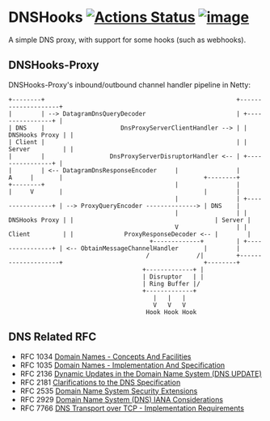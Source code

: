 # DNSHooks [![Actions Status](https://github.com/FantasticMao/dnshooks/workflows/action/badge.svg)](https://github.com/FantasticMao/dnshooks/actions) [![image](https://img.shields.io/badge/license-GPL3.0-green.svg)](https://github.com/FantasticMao/dnshooks/blob/master/LICENSE)

A simple DNS proxy, with support for some hooks (such as webhooks).

## DNSHooks-Proxy

DNSHooks-Proxy's inbound/outbound channel handler pipeline in Netty:

```text
+--------+                                                     +--------------------+
|        | --> DatagramDnsQueryDecoder                         | +----------------+ |
| DNS    |                     DnsProxyServerClientHandler --> | | DNSHooks Proxy | |
| Client |                                                     | | Server         | |
|        |                  DnsProxyServerDisruptorHandler <-- | +----------------+ |
|        | <-- DatagramDnsResponseEncoder     |                |      A     |       |                                       +--------+
+--------+                                    |                |      |     V       |                                       |        |
                                              |                | +----------------+ | --> ProxyQueryEncoder --------------> | DNS    |
                                              |                | | DNSHooks Proxy | |                                       | Server |
                                              V                | | Client         | |              ProxyResponseDecoder <-- |        |
                                       +-------------+         | +----------------+ | <-- ObtainMessageChannelHandler       |        |
                                      /             /|         +--------------------+                                       +--------+
                                     +-------------+ |
                                     | Disruptor   | |
                                     | Ring Buffer |/
                                     +-------------+
                                        |   |   |
                                        V   V   V
                                      Hook Hook Hook
```

## DNS Related RFC

-   RFC 1034 [Domain Names - Concepts And Facilities](https://tools.ietf.org/html/rfc1034)
-   RFC 1035 [Domain Names - Implementation And Specification](https://tools.ietf.org/html/rfc1035)
-   RFC 2136 [Dynamic Updates in the Domain Name System (DNS UPDATE)](https://tools.ietf.org/html/rfc2136)
-   RFC 2181 [Clarifications to the DNS Specification](https://tools.ietf.org/html/rfc2181)
-   RFC 2535 [Domain Name System Security Extensions](https://tools.ietf.org/html/rfc2535)
-   RFC 2929 [Domain Name System (DNS) IANA Considerations](https://tools.ietf.org/html/rfc2929)
-   RFC 7766 [DNS Transport over TCP - Implementation Requirements](https://tools.ietf.org/html/rfc7766)

